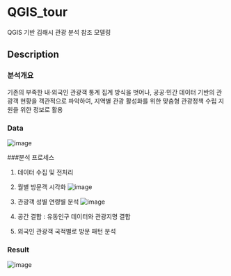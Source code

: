 # QGIS_tour
QGIS 기반 김해시 관광 분석 참조 모델링

## Description

### 분석개요
기존의 부족한 내·외국인 관광객 통계 집계 방식을 벗어나, 공공·민간 데이터 기반의 관광객 현황을 객관적으로 파악하여, 지역별 관광 활성화를 위한 맞춤형 관광정책 수립 지원을 위한 정보로 활용

### Data

![image](https://user-images.githubusercontent.com/79688191/145764976-6e278bf4-68c1-45ee-8b00-d58c04fb5ea1.png)

###분석 프로세스
1. 데이터 수집 및 전처리
2. 월별 방문객 시각화
![image](https://user-images.githubusercontent.com/79688191/145765198-9c99280a-0ac6-41b9-9312-f1a7c4b0d091.png)


3. 관광객 성별 연령별 분석
 ![image](https://user-images.githubusercontent.com/79688191/145765269-10f9340f-8ee4-4a3e-b17a-4a36cd2c2a4e.png)


4. 공간 결합 : 유동인구 데이터와 관광지명 결합
5. 외국인 관광객 국적별로 방문 패턴 분석

### Result
![image](https://user-images.githubusercontent.com/79688191/145765062-9c1fe9ee-e1dd-462c-9484-06971fc68236.png)
